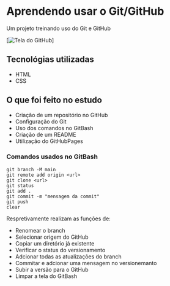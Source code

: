 # Aprendendo usar o Git/GitHub
Um projeto treinando uso do Git e GitHub

[<img src=".tela.gif" alt="Tela do GitHub">]

## Tecnológias utilizadas
- HTML
- CSS

## O que foi feito no estudo
- Criação de um repositório no GitHub
- Configuração do Git
- Uso dos comandos no GitBash
- Criação de um README
- Utilização do GitHubPages

### Comandos usados no GitBash
```
git branch -M main
git remote add origin <url>
git clone <url>
git status
git add .
git commit -m "mensagem da commit"
git push
clear
```
Respretivamente realizam as funções de:
- Renomear o branch
- Selecionar origem do GitHub
- Copiar um diretório já existente
- Verificar o status do versionamento
- Adcionar todas as atualizações do branch
- Commitar e adcionar uma mensagem no versionemanto
- Subir a versão para o GitHub
- Limpar a tela do GitBash